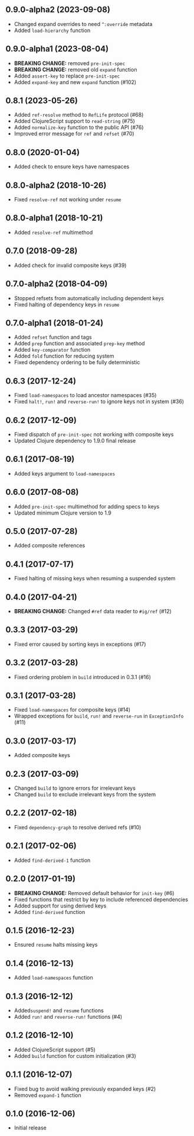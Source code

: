 ## 0.9.0-alpha2 (2023-09-08)

* Changed expand overrides to need `^:override` metadata
* Added `load-hierarchy` function

## 0.9.0-alpha1 (2023-08-04)

* **BREAKING CHANGE:** removed `pre-init-spec`
* **BREAKING CHANGE:** removed old `expand` function
* Added `assert-key` to replace `pre-init-spec`
* Added `expand-key` and new `expand` function (#102)

## 0.8.1 (2023-05-26)

* Added `ref-resolve` method to `RefLife` protocol (#68)
* Added ClojureScript support to `read-string` (#75)
* Added `normalize-key` function to the public API (#76)
* Improved error message for `ref` and `refset` (#70)

## 0.8.0 (2020-01-04)

* Added check to ensure keys have namespaces

## 0.8.0-alpha2 (2018-10-26)

* Fixed `resolve-ref` not working under `resume`

## 0.8.0-alpha1 (2018-10-21)

* Added `resolve-ref` multimethod

## 0.7.0 (2018-09-28)

* Added check for invalid composite keys (#39)

## 0.7.0-alpha2 (2018-04-09)

* Stopped refsets from automatically including dependent keys
* Fixed halting of dependency keys in `resume`

## 0.7.0-alpha1 (2018-01-24)

* Added `refset` function and tags
* Added `prep` function and associated `prep-key` method
* Added `key-comparator` function
* Added `fold` function for reducing system
* Fixed dependency ordering to be fully deterministic

## 0.6.3 (2017-12-24)

* Fixed `load-namespaces` to load ancestor namespaces (#35)
* Fixed `halt!`, `run!` and `reverse-run!` to ignore keys not in system (#36)

## 0.6.2 (2017-12-09)

* Fixed dispatch of `pre-init-spec` not working with composite keys
* Updated Clojure dependency to 1.9.0 final release

## 0.6.1 (2017-08-19)

* Added keys argument to `load-namespaces`

## 0.6.0 (2017-08-08)

* Added `pre-init-spec` multimethod for adding specs to keys
* Updated minimum Clojure version to 1.9

## 0.5.0 (2017-07-28)

* Added composite references

## 0.4.1 (2017-07-17)

* Fixed halting of missing keys when resuming a suspended system

## 0.4.0 (2017-04-21)

* **BREAKING CHANGE:** Changed `#ref` data reader to `#ig/ref` (#12)

## 0.3.3 (2017-03-29)

* Fixed error caused by sorting keys in exceptions (#17)

## 0.3.2 (2017-03-28)

* Fixed ordering problem in `build` introduced in 0.3.1 (#16)

## 0.3.1 (2017-03-28)

* Fixed `load-namespaces` for composite keys (#14)
* Wrapped exceptions for `build`, `run!` and `reverse-run` in `ExceptionInfo` (#11)

## 0.3.0 (2017-03-17)

* Added composite keys

## 0.2.3 (2017-03-09)

* Changed `build` to ignore errors for irrelevant keys
* Changed `build` to exclude irrelevant keys from the system

## 0.2.2 (2017-02-18)

* Fixed `dependency-graph` to resolve derived refs (#10)

## 0.2.1 (2017-02-06)

* Added `find-derived-1` function

## 0.2.0 (2017-01-19)

* **BREAKING CHANGE:** Removed default behavior for `init-key` (#6)
* Fixed functions that restrict by key to include referenced dependencies
* Added support for using derived keys
* Added `find-derived` function

## 0.1.5 (2016-12-23)

* Ensured `resume` halts missing keys

## 0.1.4 (2016-12-13)

* Added `load-namespaces` function

## 0.1.3 (2016-12-12)

* Added`suspend!` and `resume` functions
* Added `run!` and `reverse-run!` functions (#4)

## 0.1.2 (2016-12-10)

* Added ClojureScript support (#5)
* Added `build` function for custom initialization (#3)

## 0.1.1 (2016-12-07)

* Fixed bug to avoid walking previously expanded keys (#2)
* Removed `expand-1` function

## 0.1.0 (2016-12-06)

* Initial release
